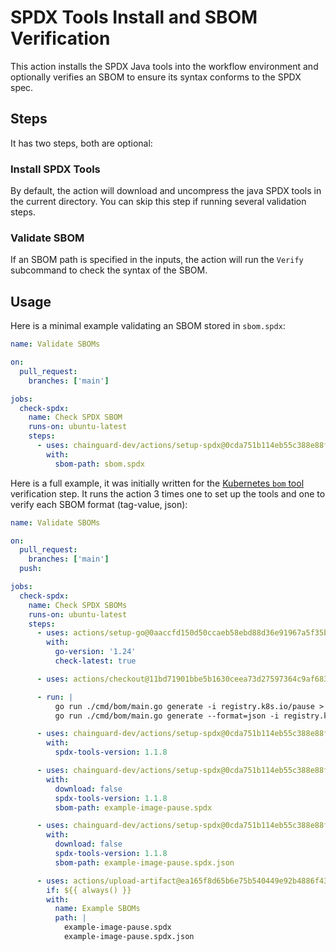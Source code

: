 # SPDX Tools Install and SBOM Verification

This action installs the SPDX Java tools into the workflow
environment and optionally verifies an SBOM to ensure its
syntax conforms to the SPDX spec.

## Steps

It has two steps, both are optional:

### Install SPDX Tools

By default, the action will download and uncompress the java SPDX
tools in the current directory. You can skip this step if running
several validation steps.

### Validate SBOM

If an SBOM path is specified in the inputs, the action will run
the `Verify` subcommand to check the syntax of the SBOM.

## Usage

Here is a minimal example validating an SBOM stored in `sbom.spdx`:

```yaml
name: Validate SBOMs

on:
  pull_request:
    branches: ['main']

jobs:
  check-spdx:
    name: Check SPDX SBOM
    runs-on: ubuntu-latest
    steps:
      - uses: chainguard-dev/actions/setup-spdx@0cda751b114eb55c388e88f7479292668165602a # v1.0.2
        with:
          sbom-path: sbom.spdx
```

Here is a full example, it was initially written for the
[Kubernetes `bom` tool](https://github.com/kubernetes-sigs/bom)
verification step. It runs the action 3 times one to set up
the tools and one to verify each SBOM format (tag-value, json):

```yaml
name: Validate SBOMs

on:
  pull_request:
    branches: ['main']
  push:

jobs:
  check-spdx:
    name: Check SPDX SBOMs
    runs-on: ubuntu-latest
    steps:
      - uses: actions/setup-go@0aaccfd150d50ccaeb58ebd88d36e91967a5f35b # v5.4.0
        with:
          go-version: '1.24'
          check-latest: true

      - uses: actions/checkout@11bd71901bbe5b1630ceea73d27597364c9af683 # v4.2.2

      - run: |
          go run ./cmd/bom/main.go generate -i registry.k8s.io/pause > example-image-pause.spdx
          go run ./cmd/bom/main.go generate --format=json -i registry.k8s.io/pause > example-image-pause.spdx.json

      - uses: chainguard-dev/actions/setup-spdx@0cda751b114eb55c388e88f7479292668165602a # v1.0.2
        with:
          spdx-tools-version: 1.1.8

      - uses: chainguard-dev/actions/setup-spdx@0cda751b114eb55c388e88f7479292668165602a # v1.0.2
        with:
          download: false
          spdx-tools-version: 1.1.8
          sbom-path: example-image-pause.spdx

      - uses: chainguard-dev/actions/setup-spdx@0cda751b114eb55c388e88f7479292668165602a # v1.0.2
        with:
          download: false
          spdx-tools-version: 1.1.8
          sbom-path: example-image-pause.spdx.json

      - uses: actions/upload-artifact@ea165f8d65b6e75b540449e92b4886f43607fa02 # v4.6.2
        if: ${{ always() }}
        with:
          name: Example SBOMs
          path: |
            example-image-pause.spdx
            example-image-pause.spdx.json
```